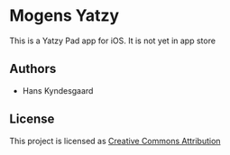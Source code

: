 # Mogens Yatzy

This is a Yatzy Pad app for iOS. It is not yet in app store 

## Authors

* Hans Kyndesgaard


## License

This project is licensed as [Creative Commons Attribution](https://creativecommons.org/licenses/by/4.0/)
